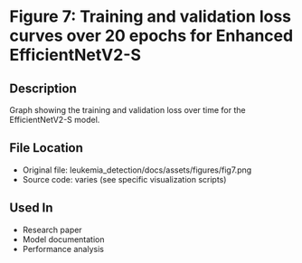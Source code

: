 # Figure 7: Training and validation loss curves over 20 epochs for Enhanced EfficientNetV2-S

## Description
Graph showing the training and validation loss over time for the EfficientNetV2-S model.

## File Location
- Original file: leukemia_detection/docs/assets/figures/fig7.png
- Source code: varies (see specific visualization scripts)

## Used In
- Research paper
- Model documentation
- Performance analysis
